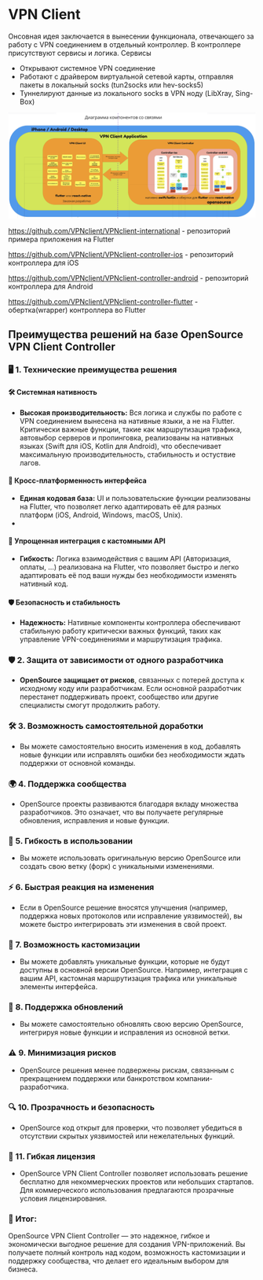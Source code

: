 # VPN Client

Онсовная идея заключается в вынесении функционала, отвечающего за работу с VPN соединением в отдельный контроллер.
В контроллере присутствуют сервисы и логика.
Сервисы
* Открывают системное VPN соединение
* Работают с драйвером виртуальной сетевой карты, отправляя пакеты в локальный socks (tun2socks или hev-socks5)
* Туннелируют данные из локального socks в VPN ноду (LibXray, Sing-Box)

![VPN Client Controller](https://raw.githubusercontent.com/VPNclient/.github/refs/heads/main/assets/vpnclient_scheme2.png)


https://github.com/VPNclient/VPNclient-international - репозиторий примера приложения на Flutter

https://github.com/VPNclient/VPNclient-controller-ios - репозиторий контроллера для iOS

https://github.com/VPNclient/VPNclient-controller-android - репозиторий контроллера для Android

https://github.com/VPNclient/VPNclient-controller-flutter - обертка(wrapper) контроллера во Flutter 

## Преимущества решений на базе OpenSource VPN Client Controller
### 🖥️ 1. Технические преимущества решения
#### 🛠️ Системная нативность
- **Высокая производительность:**  Вся логика и службы по работе с VPN соединением вынесена на нативные языки, а не на Flutter. Критически важные функции, такие как маршрутизация трафика, автовыбор серверов и пропинговка, реализованы на нативных языках (Swift для iOS, Kotlin для Android), что обеспечивает максимальную производительность, стабильность и остуствие лагов.

#### 📱 Кросс-платформенность интерфейса
- **Единая кодовая база:** UI и пользовательские функции реализованы на Flutter, что позволяет легко адаптировать её для разных платформ (iOS, Android, Windows, macOS, Unix).
- 
#### 🔄 Упрощенная интеграция с кастомными API
- **Гибкость:** Логика взаимодействия с вашим API (Авторизация, оплаты, ...) реализована на Flutter, что позволяет быстро и легко адаптировать её под ваши нужды без необходимости изменять нативный код.

#### 🛡️ Безопасность и стабильность
- **Надежность:** Нативные компоненты контроллера обеспечивают стабильную работу критически важных функций, таких как управление VPN-соединениями и маршрутизация трафика. 


### 🛡️ 2. Защита от зависимости от одного разработчика
- **OpenSource защищает от рисков**, связанных с потерей доступа к исходному коду или разработчикам. Если основной разработчик перестанет поддерживать проект, сообщество или другие специалисты смогут продолжить работу.

### 🛠️ 3. Возможность самостоятельной доработки
- Вы можете самостоятельно вносить изменения в код, добавлять новые функции или исправлять ошибки без необходимости ждать поддержки от основной команды.

### 🌍 4. Поддержка сообщества
- OpenSource проекты развиваются благодаря вкладу множества разработчиков. Это означает, что вы получаете регулярные обновления, исправления и новые функции.

### 🔄 5. Гибкость в использовании
- Вы можете использовать оригинальную версию OpenSource или создать свою ветку (форк) с уникальными изменениями.

### ⚡ 6. Быстрая реакция на изменения
- Если в OpenSource решение вносятся улучшения (например, поддержка новых протоколов или исправление уязвимостей), вы можете быстро интегрировать эти изменения в свой проект.

### 🎨 7. Возможность кастомизации
- Вы можете добавлять уникальные функции, которые не будут доступны в основной версии OpenSource. Например, интеграция с вашим API, кастомная маршрутизация трафика или уникальные элементы интерфейса.

### 🔄 8. Поддержка обновлений
- Вы можете самостоятельно обновлять свою версию OpenSource, интегрируя новые функции и исправления из основной ветки.

### ⚠️ 9. Минимизация рисков
- OpenSource решения менее подвержены рискам, связанным с прекращением поддержки или банкротством компании-разработчика.

### 🔍 10. Прозрачность и безопасность
- OpenSource код открыт для проверки, что позволяет убедиться в отсутствии скрытых уязвимостей или нежелательных функций.

### 💼 11. Гибкая лицензия
- OpenSource VPN Client Controller позволяет использовать решение бесплатно для некоммерческих проектов или небольших стартапов. Для коммерческого использования предлагаются прозрачные условия лицензирования.

### 🏁 Итог:
OpenSource VPN Client Controller — это надежное, гибкое и экономически выгодное решение для создания VPN-приложений. Вы получаете полный контроль над кодом, возможность кастомизации и поддержку сообщества, что делает его идеальным выбором для бизнеса.
